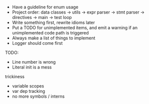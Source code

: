 * Have a guideline for enum usage
* Project order: data classes -> utils -> expr parser -> stmt parser -> directives -> main -> test loop
* Write something first, rewrite idioms later
* Put a TODO for unimplemented items, and emit a warning if an unimplemented code path is triggered
* Always make a list of things to implement
* Logger should come first

TODO:
* Line number is wrong
* Literal init is a mess

trickiness
* variable scopes
* var dep tracking
* no more symbols / interns